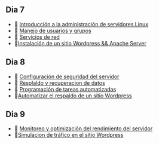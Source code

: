 ## Dia 7

- 📗 [Introducción a la administración de servidores Linux](./introduction-linux-server-administration.es.md)
- 📗 [Manejo de usuarios y grupos](./users-groups-management.md)
- 📗 [Servicios de red](./network-services.es.md)
- 🧪[Instalación de un sitio Wordpress && Apache Server](https://github.com/4GeeksAcademy/deploying-wordpress-debian)

## Dia 8

- 📗 [Configuración de seguridad del servidor](./server-security.es.md)
- 📗 [Resplaldo y recuperacion de datos](./data-backup-recovery.md)
- 📗 [Programación de tareas automatizadas](./task-automation.es.md)
- 🧪[Automatizar el respaldo de un sitio Wordpress](./labs/automate-wordpress-backup.es.md)

## Dia 9

- 📗 [Monitoreo y optimización del rendimiento del servidor](./monitoring-optimization.es.md)
- 🧪[Simulacion de tráfico en el sitio Wordpress](./labs/traffic-simulation.es.md)
